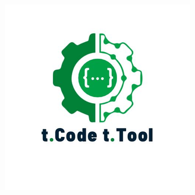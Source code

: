 <div align="center">

[![AIOTubeDown](https://github.com/veasnawp/AIOTubeDown-Client-Side/blob/3b8f25862925b66cb2829e0dc7ea23325f8502dd/public/img/tcodettool-logo.png?raw=true)](#readme)

</div>